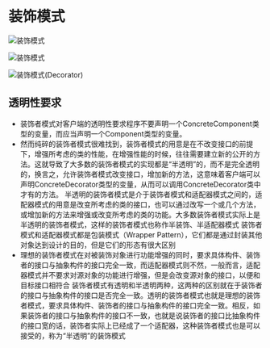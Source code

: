 # 装饰模式

![装饰模式](https://upload-images.jianshu.io/upload_images/7236980-8bf9cbff2ee7f71b.png?imageMogr2/auto-orient/strip%7CimageView2/2/w/628)

![装饰模式](https://upload-images.jianshu.io/upload_images/7236980-dd3463cc3d5787c9.png?imageMogr2/auto-orient/strip%7CimageView2/2/w/700)

![装饰模式(Decorator)](https://upload-images.jianshu.io/upload_images/7236980-5355338425e88867.png?imageMogr2/auto-orient/strip%7CimageView2/2/w/641)

## 透明性要求

- 装饰者模式对客户端的透明性要求程序不要声明一个ConcreteComponent类型的变量，而应当声明一个Component类型的变量。
- 然而纯碎的装饰者模式很难找到，装饰者模式的用意是在不改变接口的前提下，增强所考虑的类的性能，在增强性能的时候，往往需要建立新的公开的方法。这就导致了大多数的装饰者模式的实现都是“半透明”的，而不是完全透明的，换言之，允许装饰者模式改变接口，增加新的方法，这意味着客户端可以声明ConcreteDecorator类型的变量，从而可以调用ConcreteDecorator类中才有的方法。
半透明的装饰者模式是介于装饰者模式和适配器模式之间的，适配器模式的用意是改变所考虑的类的接口，也可以通过改写一个或几个方法，或增加新的方法来增强或改变所考虑的类的功能。大多数装饰者模式实际上是半透明的装饰者模式，这样的装饰者模式也称作半装饰、半适配器模式
装饰者模式和适配器模式都是包装模式（Wrapper Pattern），它们都是通过封装其他对象达到设计的目的，但是它们的形态有很大区别
- 理想的装饰者模式在对被装饰对象进行功能增强的同时，要求具体构件、装饰者的接口与抽象构件的接口完全一致，而适配器模式则不然，一般而言，适配器模式并不要求对源对象的功能进行增强，但是会改变源对象的接口，以便和目标接口相符合
装饰者模式有透明和半透明两种，这两种的区别就在于装饰者的接口与抽象构件的接口是否完全一致。透明的装饰者模式也就是理想的装饰者模式，要求具体构件、装饰者的接口与抽象构件的接口完全一致。相反，如果装饰者的接口与抽象构件的接口不一致，也就是说装饰者的接口比抽象构件的接口宽的话，装饰者实际上已经成了一个适配器，这种装饰者模式也是可以接受的，称为“半透明”的装饰模式
